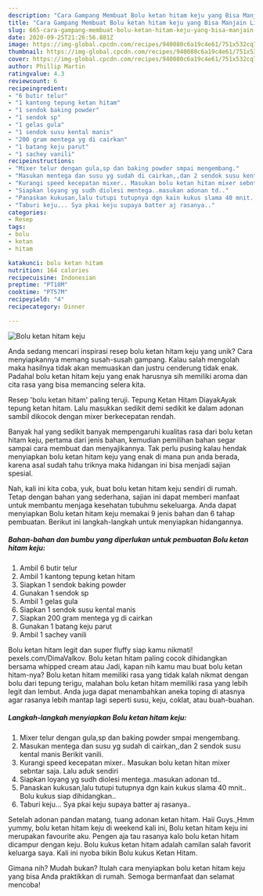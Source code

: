 ```yaml
---
description: "Cara Gampang Membuat Bolu ketan hitam keju yang Bisa Manjain Lidah"
title: "Cara Gampang Membuat Bolu ketan hitam keju yang Bisa Manjain Lidah"
slug: 665-cara-gampang-membuat-bolu-ketan-hitam-keju-yang-bisa-manjain-lidah
date: 2020-09-25T21:26:56.881Z
image: https://img-global.cpcdn.com/recipes/940080c6a19c4e61/751x532cq70/bolu-ketan-hitam-keju-foto-resep-utama.jpg
thumbnail: https://img-global.cpcdn.com/recipes/940080c6a19c4e61/751x532cq70/bolu-ketan-hitam-keju-foto-resep-utama.jpg
cover: https://img-global.cpcdn.com/recipes/940080c6a19c4e61/751x532cq70/bolu-ketan-hitam-keju-foto-resep-utama.jpg
author: Phillip Martin
ratingvalue: 4.3
reviewcount: 6
recipeingredient:
- "6 butir telur"
- "1 kantong tepung ketan hitam"
- "1 sendok baking powder"
- "1 sendok sp"
- "1 gelas gula"
- "1 sendok susu kental manis"
- "200 gram mentega yg di cairkan"
- "1 batang keju parut"
- "1 sachey vanili"
recipeinstructions:
- "Mixer telur dengan gula,sp dan baking powder smpai mengembang."
- "Masukan mentega dan susu yg sudah di cairkan,,dan 2 sendok susu kental manis Berikit vanili."
- "Kurangi speed kecepatan mixer.. Masukan bolu ketan hitan mixer sebntar saja. Lalu aduk sendiri"
- "Siapkan loyang yg sudh diolesi mentega..masukan adonan td.."
- "Panaskan kukusan,lalu tutupi tutupnya dgn kain kukus slama 40 mnit.. Bolu kukus siap dihidangkan.."
- "Taburi keju... Sya pkai keju supaya batter aj rasanya.."
categories:
- Resep
tags:
- bolu
- ketan
- hitam

katakunci: bolu ketan hitam 
nutrition: 164 calories
recipecuisine: Indonesian
preptime: "PT18M"
cooktime: "PT57M"
recipeyield: "4"
recipecategory: Dinner

---
```



![Bolu ketan hitam keju](https://img-global.cpcdn.com/recipes/940080c6a19c4e61/751x532cq70/bolu-ketan-hitam-keju-foto-resep-utama.jpg)

Anda sedang mencari inspirasi resep bolu ketan hitam keju yang unik? Cara menyiapkannya memang susah-susah gampang. Kalau salah mengolah maka hasilnya tidak akan memuaskan dan justru cenderung tidak enak. Padahal bolu ketan hitam keju yang enak harusnya sih memiliki aroma dan cita rasa yang bisa memancing selera kita.

Resep &#39;bolu ketan hitam&#39; paling teruji. Tepung Ketan Hitam DiayakAyak tepung ketan hitam. Lalu masukkan sedikit demi sedikit ke dalam adonan sambil dikocok dengan mixer berkecepatan rendah.

Banyak hal yang sedikit banyak mempengaruhi kualitas rasa dari bolu ketan hitam keju, pertama dari jenis bahan, kemudian pemilihan bahan segar sampai cara membuat dan menyajikannya. Tak perlu pusing kalau hendak menyiapkan bolu ketan hitam keju yang enak di mana pun anda berada, karena asal sudah tahu triknya maka hidangan ini bisa menjadi sajian spesial.


Nah, kali ini kita coba, yuk, buat bolu ketan hitam keju sendiri di rumah. Tetap dengan bahan yang sederhana, sajian ini dapat memberi manfaat untuk membantu menjaga kesehatan tubuhmu sekeluarga. Anda dapat menyiapkan Bolu ketan hitam keju memakai 9 jenis bahan dan 6 tahap pembuatan. Berikut ini langkah-langkah untuk menyiapkan hidangannya.

<!--inarticleads1-->

##### Bahan-bahan dan bumbu yang diperlukan untuk pembuatan Bolu ketan hitam keju:

1. Ambil 6 butir telur
1. Ambil 1 kantong tepung ketan hitam
1. Siapkan 1 sendok baking powder
1. Gunakan 1 sendok sp
1. Ambil 1 gelas gula
1. Siapkan 1 sendok susu kental manis
1. Siapkan 200 gram mentega yg di cairkan
1. Gunakan 1 batang keju parut
1. Ambil 1 sachey vanili


Bolu ketan hitam legit dan super fluffy siap kamu nikmati! pexels.com/DimaValkov. Bolu ketan hitam paling cocok dihidangkan bersama whipped cream atau Jadi, kapan nih kamu mau buat bolu ketan hitam-nya? Bolu ketan hitam memiliki rasa yang tidak kalah nikmat dengan bolu dari tepung terigu, malahan bolu ketan hitam memiliki rasa yang lebih legit dan lembut. Anda juga dapat menambahkan aneka toping di atasnya agar rasanya lebih mantap lagi seperti susu, keju, coklat, atau buah-buahan. 

<!--inarticleads2-->

##### Langkah-langkah menyiapkan Bolu ketan hitam keju:

1. Mixer telur dengan gula,sp dan baking powder smpai mengembang.
1. Masukan mentega dan susu yg sudah di cairkan,,dan 2 sendok susu kental manis Berikit vanili.
1. Kurangi speed kecepatan mixer.. Masukan bolu ketan hitan mixer sebntar saja. Lalu aduk sendiri
1. Siapkan loyang yg sudh diolesi mentega..masukan adonan td..
1. Panaskan kukusan,lalu tutupi tutupnya dgn kain kukus slama 40 mnit.. Bolu kukus siap dihidangkan..
1. Taburi keju... Sya pkai keju supaya batter aj rasanya..


Setelah adonan pandan matang, tuang adonan ketan hitam. Haii Guys.,Hmm yummy, bolu ketan hitam keju di weekend kali ini, Bolu ketan hitam keju ini merupakan favourite aku. Pengen aja tau rasanya kalo bolu ketan hitam dicampur dengan keju. Bolu kukus ketan hitam adalah camilan salah favorit keluarga saya. Kali ini nyoba bikin Bolu kukus Ketan Hitam. 

Gimana nih? Mudah bukan? Itulah cara menyiapkan bolu ketan hitam keju yang bisa Anda praktikkan di rumah. Semoga bermanfaat dan selamat mencoba!
